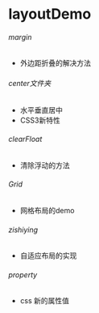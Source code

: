 # layoutDemo

###### margin
- 外边距折叠的解决方法
###### center文件夹
- 水平垂直居中
- CSS3新特性
###### clearFloat
- 清除浮动的方法
###### Grid
- 网格布局的demo
###### zishiying
- 自适应布局的实现
###### property
- css 新的属性值